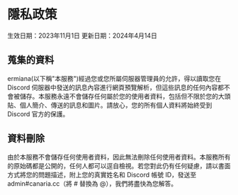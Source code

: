 # 隱私政策
生效日期：2023年11月1日
更新日期：2024年4月14日

## 蒐集的資料
ermiana(以下稱"本服務")經過您或您所屬伺服器管理員的允許，得以讀取您在 Discord 伺服器中發送的訊息內容進行網頁預覽解析，但這些訊息的任何內容都不會被儲存。本服務永遠不會儲存任何屬於您的使用者資料，包括但不限於您的大頭貼、個人簡介、傳送的訊息和圖片。請放心，您的所有個人資料將始終受到 Discord 官方的保護。

## 資料刪除
由於本服務不會儲存任何使用者資料，因此無法刪除任何使用者資料。本服務所有的原始碼都是公開的，任何人都可以逕自檢視。若您對此仍有任何疑慮，請以書面方式將您的問題描述，附上您的真實姓名和 Discord 帳號 ID，發送至 admin#canaria.cc（將 # 替換為 @），我們將盡快為您解答。
